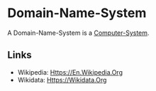 # Domain-Name-System

A Domain-Name-System is a [Computer-System](9000153.md).

## Links

- Wikipedia: [Https://En.Wikipedia.Org](https://en.wikipedia.org/wiki/Domain_Name_System)
- Wikidata: [Https://Wikidata.Org](https://wikidata.org/wiki/Q8767)
